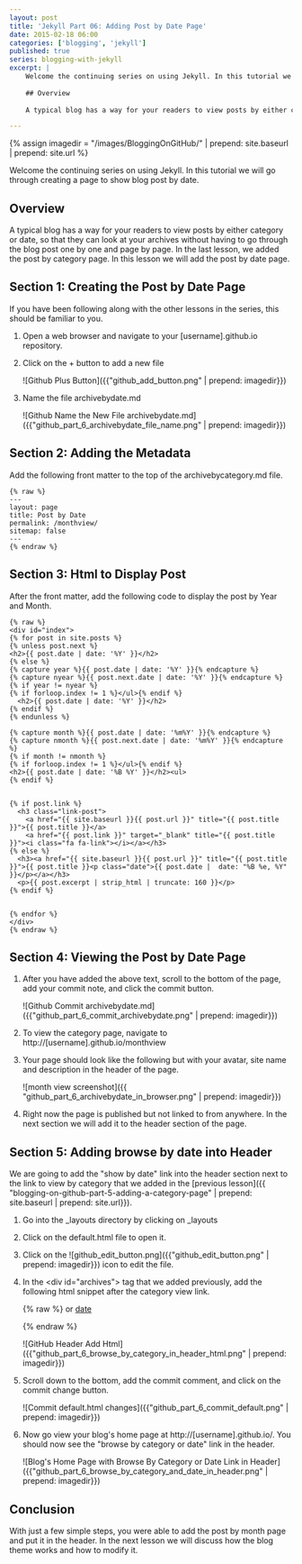 ```yaml
---
layout: post
title: 'Jekyll Part 06: Adding Post by Date Page'
date: 2015-02-18 06:00
categories: ['blogging', 'jekyll']
published: true
series: blogging-with-jekyll
excerpt: | 
    Welcome the continuing series on using Jekyll. In this tutorial we will go through creating a page to show blog post by date.
    
    ## Overview
    
    A typical blog has a way for your readers to view posts by either category or date, so that they can look at your archives without having to go through the blog post one by one and page by page.  In the last lesson, we added the post by category page.  In this lesson we will add the post by date page.

---
```

{% assign imagedir = "/images/BloggingOnGitHub/" | prepend: site.baseurl | prepend: site.url %}

Welcome the continuing series on using Jekyll. In this tutorial we will go through creating a page to show blog post by date.
 


## Overview

A typical blog has a way for your readers to view posts by either category or date, so that they can look at your archives without having to go through the blog post one by one and page by page.  In the last lesson, we added the post by category page.  In this lesson we will add the post by date page.

## Section 1: Creating the Post by Date Page

If you have been following along with the other lessons in the series, this should be familiar to you.

1. Open a web browser and navigate to your [username].github.io repository.

1. Click on the + button to add a new file

    ![Github Plus Button]({{"github_add_button.png" | prepend: imagedir}})

1.  Name the file archivebydate.md

    ![Github Name the New File archivebydate.md]({{"github_part_6_archivebydate_file_name.png" | prepend: imagedir}})


## Section 2: Adding the Metadata

Add the following front matter to the top of the archivebycategory.md file.

    {% raw %}
    ---
    layout: page
    title: Post by Date
    permalink: /monthview/
    sitemap: false
    ---
    {% endraw %}

## Section 3:  Html to Display Post

After the front matter, add the following code to display the post by Year and Month.

    {% raw %}
    <div id="index">
    {% for post in site.posts %}
    {% unless post.next %}
    <h2>{{ post.date | date: '%Y' }}</h2>
    {% else %}
    {% capture year %}{{ post.date | date: '%Y' }}{% endcapture %}
    {% capture nyear %}{{ post.next.date | date: '%Y' }}{% endcapture %}
    {% if year != nyear %}
    {% if forloop.index != 1 %}</ul>{% endif %}
      <h2>{{ post.date | date: '%Y' }}</h2>
    {% endif %}
    {% endunless %}

    {% capture month %}{{ post.date | date: '%m%Y' }}{% endcapture %}
    {% capture nmonth %}{{ post.next.date | date: '%m%Y' }}{% endcapture %}
    {% if month != nmonth %}
    {% if forloop.index != 1 %}</ul>{% endif %}
    <h2>{{ post.date | date: '%B %Y' }}</h2><ul>
    {% endif %}


    {% if post.link %}
      <h3 class="link-post">
        <a href="{{ site.baseurl }}{{ post.url }}" title="{{ post.title }}">{{ post.title }}</a>
        <a href="{{ post.link }}" target="_blank" title="{{ post.title }}"><i class="fa fa-link"></i></a></h3>
    {% else %}
      <h3><a href="{{ site.baseurl }}{{ post.url }}" title="{{ post.title }}">{{ post.title }}<p class="date">{{ post.date |  date: "%B %e, %Y" }}</p></a></h3>
      <p>{{ post.excerpt | strip_html | truncate: 160 }}</p>
    {% endif %}


    {% endfor %}
    </div>
    {% endraw %}

##  Section 4: Viewing the Post by Date Page

1. After you have added the above text, scroll to the bottom of the page, add your commit note, and    click the commit button.

    ![Github Commit archivebydate.md]({{"github_part_6_commit_archivebydate.png" | prepend: imagedir}})

1. To  view the category page, navigate to http://[username].github.io/monthview

1. Your page should look like the following but with your avatar, site name and description in the header of the page.

    ![month view screenshot]({{ "github_part_6_archivebydate_in_browser.png" | prepend: imagedir}})

1. Right now the page is published but not linked to from anywhere.  In the next section we will add it to the header section of the page.

## Section 5: Adding browse by date into Header

We are going to add the "show by date" link into the header section next to the link to view by category that we added in the [previous lesson]({{ "blogging-on-github-part-5-adding-a-category-page" | prepend: site.baseurl | prepend: site.url}}). 

1. Go into the _layouts directory by clicking on _layouts

1. Click on the default.html file to open it.

1. Click on the ![github_edit_button.png]({{"github_edit_button.png" | prepend: imagedir}}) icon to edit the file.

1. In the &lt;div id="archives"&gt; tag that we added previously, add the following html snippet after the category view link.

    {% raw %}
        or <a title="The complete archive of
            {{ site.name }}'s Blog by month"
            href="{{ site.url}}{{ site.baseurl }}//monthview">date</a>
      
     {% endraw %}

    ![GitHub Header Add Html]({{"github_part_6_browse_by_category_in_header_html.png" | prepend: imagedir}})

1. Scroll down to the bottom, add the commit comment, and click on the commit change button.

    ![Commit default.html changes]({{"github_part_6_commit_default.png" | prepend: imagedir}})

1. Now go view your blog's home page at http://[username].github.io/.  You should now see the "browse by category or date" link in the header.

    ![Blog's Home Page with Browse By Category or Date Link in Header]({{"github_part_6_browse_by_category_and_date_in_header.png" | prepend: imagedir}})

## Conclusion

With just a few simple steps, you were able to add the post by month page and put it in the header.  In the next lesson we will discuss how the blog theme works and how to modify it.



